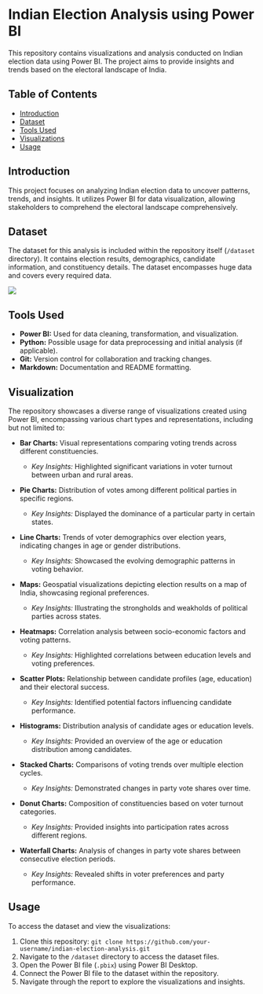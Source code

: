 # Indian Election Analysis using Power BI

This repository contains visualizations and analysis conducted on Indian election data using Power BI. The project aims to provide insights and trends based on the electoral landscape of India.

## Table of Contents

- [Introduction](##introduction)
- [Dataset](##dataset)
- [Tools Used](##tools-used)
- [Visualizations](##visualizations)
- [Usage](##usage)

## Introduction

This project focuses on analyzing Indian election data to uncover patterns, trends, and insights. It utilizes Power BI for data visualization, allowing stakeholders to comprehend the electoral landscape comprehensively.

## Dataset

The dataset for this analysis is included within the repository itself (`/dataset` directory). It contains election results, demographics, candidate information, and constituency details. The dataset encompasses huge data and covers every required data.

<img src="https://upload.wikimedia.org/wikipedia/commons/7/7c/Kaggle_logo.png"/>

## Tools Used

- **Power BI:** Used for data cleaning, transformation, and visualization.
- **Python:** Possible usage for data preprocessing and initial analysis (if applicable).
- **Git:** Version control for collaboration and tracking changes.
- **Markdown:** Documentation and README formatting.

## Visualization

The repository showcases a diverse range of visualizations created using Power BI, encompassing various chart types and representations, including but not limited to:

- **Bar Charts:** Visual representations comparing voting trends across different constituencies.
  - *Key Insights:* Highlighted significant variations in voter turnout between urban and rural areas.

- **Pie Charts:** Distribution of votes among different political parties in specific regions.
  - *Key Insights:* Displayed the dominance of a particular party in certain states.

- **Line Charts:** Trends of voter demographics over election years, indicating changes in age or gender distributions.
  - *Key Insights:* Showcased the evolving demographic patterns in voting behavior.

- **Maps:** Geospatial visualizations depicting election results on a map of India, showcasing regional preferences.
  - *Key Insights:* Illustrating the strongholds and weakholds of political parties across states.

- **Heatmaps:** Correlation analysis between socio-economic factors and voting patterns.
  - *Key Insights:* Highlighted correlations between education levels and voting preferences.

- **Scatter Plots:** Relationship between candidate profiles (age, education) and their electoral success.
  - *Key Insights:* Identified potential factors influencing candidate performance.

- **Histograms:** Distribution analysis of candidate ages or education levels.
  - *Key Insights:* Provided an overview of the age or education distribution among candidates.

- **Stacked Charts:** Comparisons of voting trends over multiple election cycles.
  - *Key Insights:* Demonstrated changes in party vote shares over time.

- **Donut Charts:** Composition of constituencies based on voter turnout categories.
  - *Key Insights:* Provided insights into participation rates across different regions.

- **Waterfall Charts:** Analysis of changes in party vote shares between consecutive election periods.
  - *Key Insights:* Revealed shifts in voter preferences and party performance.

## Usage

To access the dataset and view the visualizations:

1. Clone this repository: `git clone https://github.com/your-username/indian-election-analysis.git`
2. Navigate to the `/dataset` directory to access the dataset files.
3. Open the Power BI file (`.pbix`) using Power BI Desktop.
4. Connect the Power BI file to the dataset within the repository.
5. Navigate through the report to explore the visualizations and insights.

